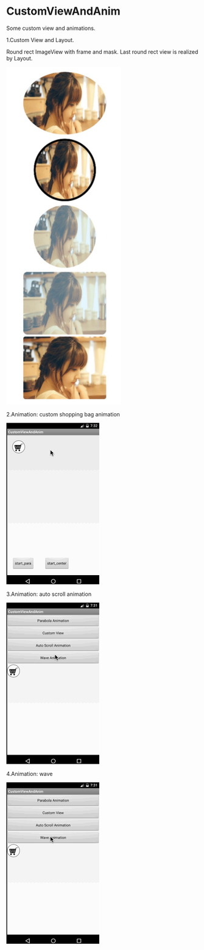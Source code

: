 # CustomViewAndAnim
Some custom view and animations.

1.Custom View and Layout. 

Round rect ImageView with frame and mask. Last round rect view is realized by Layout.

<img src="./art/custom_view.jpeg" width=300></img>


2.Animation: custom shopping bag animation

![](./art/parabola_animation.gif)

3.Animation: auto scroll animation

![](./art/scroll_animation.gif)

4.Animation: wave

![](./art/wave_animation.gif)


